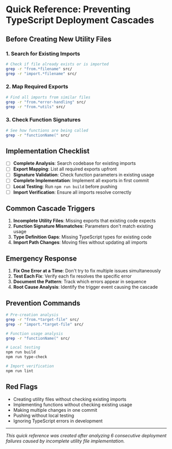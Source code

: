# Quick Reference: Preventing TypeScript Deployment Cascades

## Before Creating New Utility Files

### 1. Search for Existing Imports
```bash
# Check if file already exists or is imported
grep -r "from.*filename" src/
grep -r "import.*filename" src/
```

### 2. Map Required Exports
```bash
# Find all imports from similar files
grep -r "from.*error-handling" src/
grep -r "from.*utils" src/
```

### 3. Check Function Signatures
```bash
# See how functions are being called
grep -r "functionName(" src/
```

## Implementation Checklist

- [ ] **Complete Analysis**: Search codebase for existing imports
- [ ] **Export Mapping**: List all required exports upfront
- [ ] **Signature Validation**: Check function parameters in existing usage
- [ ] **Complete Implementation**: Implement all exports in first commit
- [ ] **Local Testing**: Run `npm run build` before pushing
- [ ] **Import Verification**: Ensure all imports resolve correctly

## Common Cascade Triggers

1. **Incomplete Utility Files**: Missing exports that existing code expects
2. **Function Signature Mismatches**: Parameters don't match existing usage
3. **Type Definition Gaps**: Missing TypeScript types for existing code
4. **Import Path Changes**: Moving files without updating all imports

## Emergency Response

1. **Fix One Error at a Time**: Don't try to fix multiple issues simultaneously
2. **Test Each Fix**: Verify each fix resolves the specific error
3. **Document the Pattern**: Track which errors appear in sequence
4. **Root Cause Analysis**: Identify the trigger event causing the cascade

## Prevention Commands

```bash
# Pre-creation analysis
grep -r "from.*target-file" src/
grep -r "import.*target-file" src/

# Function usage analysis
grep -r "functionName(" src/

# Local testing
npm run build
npm run type-check

# Import verification
npm run lint
```

## Red Flags

- Creating utility files without checking existing imports
- Implementing functions without checking existing usage
- Making multiple changes in one commit
- Pushing without local testing
- Ignoring TypeScript errors in development

---

*This quick reference was created after analyzing 6 consecutive deployment failures caused by incomplete utility file implementation.*
